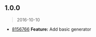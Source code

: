<a name="1.0.0"></a>
## 1.0.0
> 2016-10-10

* [8156766](https://github.com/simondegraeve/generator-saya/commit/8156766) **Feature:** Add basic generator

